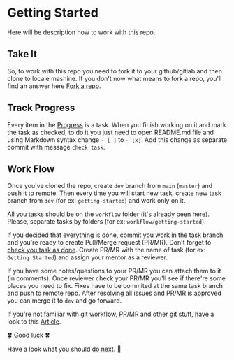 # Getting Started

Here will be description how to work with this repo.

## Take It

So, to work with this repo you need to fork it to your github/gitlab and then clone to locale mashine.
If you don't now what means to fork a repo, you'll find an answer here [Fork a repo](https://docs.github.com/en/get-started/quickstart/fork-a-repo).

## Track Progress

Every item in the [Progress](../README.md#progress) is a task. When you finish working on it and mark the task as checked, to do it you just need to open README.md file and using Markdown syntax change `- [ ]` to `- [x]`. Add this change as separate commit with message `check task`.

## Work Flow

Once you've cloned the repo, create `dev` branch from `main` (`master`) and push it to remote. Then every time you will start new task, create new task branch from `dev` (for ex: `getting-started`) and work only on it.

All you tasks should be on the `workflow` folder (it's already been here). Please, separate tasks by folders (for ex: `workflow/getting-started`).

If you decided that everything is done, commit you work in the task branch and you're ready to create Pull/Merge request (PR/MR). Don't forget to [check you task as done](#track-progress). Create PR/MR with the name of task (for ex: `Getting Started`) and assign your mentor as a reviewer.

If you have some notes/questions to your PR/MR you can attach them to it (in comments).
Once reviewer check your PR/MR you'll see if there're some places you need to fix. Fixes have to be commited at the same task branch and push to remote repo. After resolving all issues and PR/MR is approved you can merge it to `dev` and go forward.

If you're not familiar with git workflow, PR/MR and other git stuff, have a look to this [Article](https://www.freecodecamp.org/news/practical-git-and-git-workflows/).

🍀 Good luck 🍀

Have a look what you should [do next](../README.md#progress). 👀
